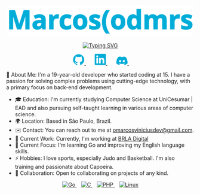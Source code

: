 <!--
 _____ _         _____ _        _ _                   __  _   _ _       _        _ _             _ 
|  _  | |       /  ___| |      | | |                 / / | | | (_)     | |      | | |           | |
| | | | | __ _  \ `--.| |_ __ _| | | _____ _ __     / /  | |_| |_   ___| |_ __ _| | | _____ _ __| |
| | | | |/ _` |  `--. \ __/ _` | | |/ / _ \ '__|   / /   |  _  | | / __| __/ _` | | |/ / _ \ '__| |
\ \_/ / | (_| | /\__/ / || (_| | |   <  __/ |     / /    | | | | | \__ \ || (_| | |   <  __/ |  |_|
 \___/|_|\__,_| \____/ \__\__,_|_|_|\_\___|_|    /_/     \_| |_/_| |___/\__\__,_|_|_|\_\___|_|  (_)
                                                                                                   
Welcome! Feel free to copy me! (FREE AS IN FREEDOM)
-->
<!-- HEADER -->
<p align="center">
  <img src="assets/marcos.svg" alt="Marcos (odmrs)" width="500"/>
</p>

<!-- SVG TYPING -->
<div align="center">
 
 [![Typing SVG](https://readme-typing-svg.demolab.com?font=Fira+Code&weight=500&duration=1700&pause=100&color=00ADD8&center=true&vCenter=true&random=false&width=600&lines=backend+developer;Go+and+C+enthusiastic;Talk+to+me+in+English%2C+Portuguese+%26+a+bit+Spanish)](https://git.io/typing-svg)
 
</div>

<p align="center">
  &#8287;&#8287;&#8287;&#8287;&#8287;
  <a href="https://github.com/odmrs" target="_blank">
    <img src="assets/github.svg" alt="GitHub" width="30" />
  </a>
  &#8287;&#8287;&#8287;&#8287;&#8287;
  <a href="https://www.linkedin.com/in/marcos-vinicius-8ab575260/" target="_blank">
    <img src="assets/linkedin.svg" alt="LinkedIn" width="30" />
  </a>
  &#8287;&#8287;&#8287;&#8287;&#8287;
  <a href="https://discord.com/users/333993231639379968" target="_blank">
    <img src="assets/discord.svg" alt="Discord" width="30" />
  </a>
  &#8287;&#8287;&#8287;&#8287;&#8287;
</p>

🌱 About Me: I'm a 19-year-old developer who started coding at 15. I have a passion for solving complex problems using cutting-edge technology, with a primary focus on back-end development.

* 🎓 Education: I'm currently studying Computer Science at UniCesumar | EAD and also pursuing self-taught learning in various areas of computer science.
* 🌍 Location: Based in São Paulo, Brazil.
* ✉️ Contact: You can reach out to me at omarcosviniciusdev@gmail.com.
* 🚀 Current Work: Currently, I'm working at [BRLA Digital](https://www.brla.digital/)
* 🧠 Current Focus: I'm learning Go and improving my English language skills.
* ⚡ Hobbies: I love sports, especially Judo and Basketball. I'm also training and passionate about Capoeira.
* 🤝 Collaboration: Open to collaborating on projects of any kind.

<p align="center">
  <a href="https://golang.org">
    <img src="https://img.shields.io/badge/Go-00ADD8?style=flat&logo=go&logoColor=white" alt="Go">
  </a>&nbsp;&nbsp;
  <a href="https://en.wikipedia.org/wiki/C_(programming_language)">
    <img src="https://img.shields.io/badge/C-00599C?style=flat&logo=c&logoColor=white" alt="C">
  </a>&nbsp;&nbsp;
  <a href="https://www.php.net">
    <img src="https://img.shields.io/badge/PHP-777BB4?style=flat&logo=php&logoColor=white" alt="PHP">
  </a>&nbsp;&nbsp;
  <a href="https://www.linux.org">
    <img src="https://img.shields.io/badge/Linux-FCC624?style=flat&logo=linux&logoColor=black" alt="Linux">
  </a>
</p>
